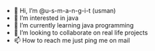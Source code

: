 - 👋 Hi, I’m @u-s-m-a-n-g-i-t (usman)
- 👀 I’m interested in java 
- 🌱 I’m currently learning java programming
- 💞️ I’m looking to collaborate on real life projects
- 📫 How to reach me just ping me on mail

<!---
u-s-m-a-n-g-i-t/u-s-m-a-n-g-i-t is a ✨ special ✨ repository because its `README.md` (this file) appears on your GitHub profile.
You can click the Preview link to take a look at your changes.
--->

